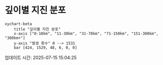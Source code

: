 # 깊이별 지진 분포

```mermaid
xychart-beta
    title "깊이별 지진 분포"
    x-axis ["0-10km", "11-30km", "31-70km", "71-150km", "151-300km", "300km+"]
    y-axis "발생 횟수" 0 --> 1531
    bar [424, 1529, 48, 6, 0, 0]
```

업데이트 시간: 2025-07-15 15:04:25
